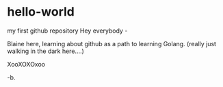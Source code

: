 # hello-world
my first github repository
Hey everybody - 

Blaine here, learning about github as a path to learning Golang.
(really just walking in the dark here....)

XooXOXOxoo

-b.
